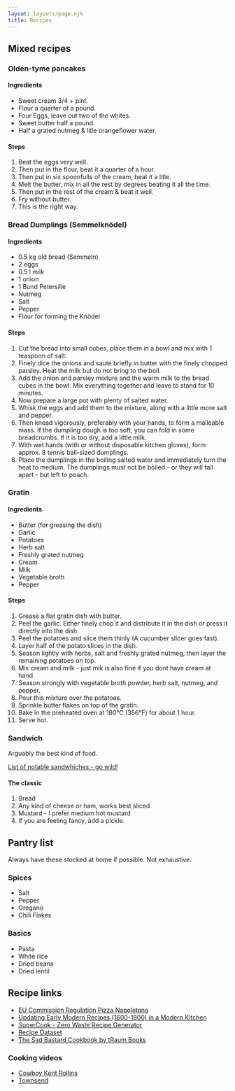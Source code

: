 ```yaml
---
layout: layouts/page.njk
title: Recipes
---
```


## Mixed recipes

### Olden-tyme pancakes

#### Ingredients

- Sweet cream 3/4 + pint.
- Flour a quarter of a pound.
- Four Eggs, leave out two of the whites.
- Sweet butter half a pound.
- Half a grated nutmeg & litle orangeflower water.

#### Steps

1. Beat the eggs very well.
1. Then put in the flour, beat it a quarter of a hour.
1. Then put in six spoonfulls of the cream, beat it a litle.
1. Melt the butter, mix in all the rest by degrees beating it all the time.
1. Then put in the rest of the cream & beat it well.
1. Fry without butter.
1. This is the right way.

### Bread Dumplings (Semmelknödel)

#### Ingredients

- 0.5 kg old bread (Semmeln)
- 2 eggs
- 0.5 l milk
- 1 onion
- 1 Bund Petersilie
- Nutmeg
- Salt
- Pepper
- Flour for forming the Knödel

#### Steps

1. Cut the bread into small cubes, place them in a bowl and mix with 1 teaspoon of salt.
1. Finely dice the onions and sauté briefly in butter with the finely chopped parsley. Heat the milk but do not bring to the boil.
1. Add the onion and parsley mixture and the warm milk to the bread cubes in the bowl. Mix everything together and leave to stand for 10 minutes.
1. Now prepare a large pot with plenty of salted water.
1. Whisk the eggs and add them to the mixture, along with a little more salt and pepper.
1. Then knead vigorously, preferably with your hands, to form a malleable mass. If the dumpling dough is too soft, you can fold in some breadcrumbs. If it is too dry, add a little milk.
1. With wet hands (with or without disposable kitchen gloves), form approx. 8 tennis ball-sized dumplings.
1. Place the dumplings in the boiling salted water and immediately turn the heat to medium. The dumplings must not be boiled - or they will fall apart - but left to poach.

### Gratin

#### Ingredients

- Butter (for greasing the dish)
- Garlic
- Potatoes
- Herb salt
- Freshly grated nutmeg
- Cream
- Milk
- Vegetable broth
- Pepper

#### Steps

1. Grease a flat gratin dish with butter.
1. Peel the garlic. Either finely chop it and distribute it in the dish or press it directly into the dish.
1. Peel the potatoes and slice them thinly (A cucumber slicer goes fast).
1. Layer half of the potato slices in the dish.
1. Season lightly with herbs, salt and freshly grated nutmeg, then layer the remaining potatoes on top.
1. Mix cream and milk - just mik is also fine if you dont have cream at hand.
1. Season strongly with vegetable broth powder, herb salt, nutmeg, and pepper.
1. Pour this mixture over the potatoes.
1. Sprinkle butter flakes on top of the gratin.
1. Bake in the preheated oven at 180°C (356°F) for about 1 hour.
1. Serve hot.

### Sandwich

Arguably the best kind of food.

[List of notable sandwhiches - go wild!](https://en.wikipedia.org/wiki/List_of_sandwiches)

#### The classic

1. Bread
1. Any kind of cheese or ham, works best sliced
1. Mustard - I prefer medium hot mustard
1. If you are feeling fancy, add a pickle.

## Pantry list

Always have these stocked at home if possible. Not exhaustive.

### Spices

- Salt
- Pepper
- Oregano
- Chili Flakes

### Basics

- Pasta
- White rice
- Dried beans
- Dried lentil

## Recipe links

- [EU Commission Regulation Pizza Napoletana](https://eur-lex.europa.eu/legal-content/EN/TXT/?uri=CELEX%3A32010R0097)
- [Updating Early Modern Recipes (1600-1800) in a Modern Kitchen](https://rarecooking.com)
- [SuperCook - Zero Waste Recipe Generator](https://www.supercook.com/#/ingredients)
- [Recipe Dataset](https://github.com/Glorf/recipenlg)
- [The Sad Bastard Cookbook by tRaum Books](https://traumbooks.itch.io/the-sad-bastard-cookbook)

### Cooking videos

- [Cowboy Kent Rollins](https://www.youtube.com/@CowboyKentRollins/videos)
- [Townsend](https://www.youtube.com/@townsends)
